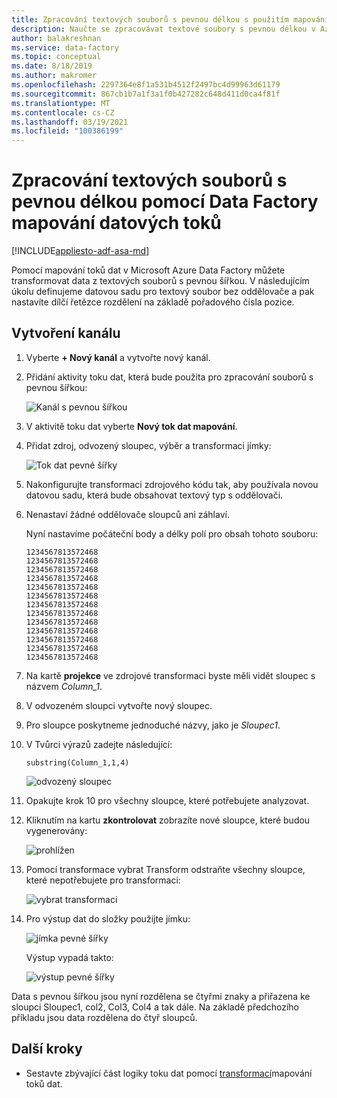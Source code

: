 ```yaml
---
title: Zpracování textových souborů s pevnou délkou s použitím mapování toků dat v Azure Data Factory
description: Naučte se zpracovávat textové soubory s pevnou délkou v Azure Data Factory pomocí mapování toků dat.
author: balakreshnan
ms.service: data-factory
ms.topic: conceptual
ms.date: 8/18/2019
ms.author: makromer
ms.openlocfilehash: 2297364e8f1a531b4512f2497bc4d99963d61179
ms.sourcegitcommit: 867cb1b7a1f3a1f0b427282c648d411d0ca4f81f
ms.translationtype: MT
ms.contentlocale: cs-CZ
ms.lasthandoff: 03/19/2021
ms.locfileid: "100386199"
---
```

# <a name="process-fixed-length-text-files-by-using-data-factory-mapping-data-flows"></a>Zpracování textových souborů s pevnou délkou pomocí Data Factory mapování datových toků

[!INCLUDE[appliesto-adf-asa-md](includes/appliesto-adf-asa-md.md)]

Pomocí mapování toků dat v Microsoft Azure Data Factory můžete transformovat data z textových souborů s pevnou šířkou. V následujícím úkolu definujeme datovou sadu pro textový soubor bez oddělovače a pak nastavíte dílčí řetězce rozdělení na základě pořadového čísla pozice.

## <a name="create-a-pipeline"></a>Vytvoření kanálu

1. Vyberte **+ Nový kanál** a vytvořte nový kanál.

2. Přidání aktivity toku dat, která bude použita pro zpracování souborů s pevnou šířkou:

    ![Kanál s pevnou šířkou](media/data-flow/fwpipe.png)

3. V aktivitě toku dat vyberte **Nový tok dat mapování**.

4. Přidat zdroj, odvozený sloupec, výběr a transformaci jímky:

    ![Tok dat pevné šířky](media/data-flow/fw2.png)

5. Nakonfigurujte transformaci zdrojového kódu tak, aby používala novou datovou sadu, která bude obsahovat textový typ s oddělovači.

6. Nenastaví žádné oddělovače sloupců ani záhlaví.

   Nyní nastavíme počáteční body a délky polí pro obsah tohoto souboru:

    ```
    1234567813572468
    1234567813572468
    1234567813572468
    1234567813572468
    1234567813572468
    1234567813572468
    1234567813572468
    1234567813572468
    1234567813572468
    1234567813572468
    1234567813572468
    1234567813572468
    1234567813572468
    ```

7. Na kartě **projekce** ve zdrojové transformaci byste měli vidět sloupec s názvem *Column_1*.

8. V odvozeném sloupci vytvořte nový sloupec.

9. Pro sloupce poskytneme jednoduché názvy, jako je *Sloupec1*.

10. V Tvůrci výrazů zadejte následující:

    ```substring(Column_1,1,4)```

    ![odvozený sloupec](media/data-flow/fwderivedcol1.png)

11. Opakujte krok 10 pro všechny sloupce, které potřebujete analyzovat.

12. Kliknutím na kartu **zkontrolovat** zobrazíte nové sloupce, které budou vygenerovány:

    ![prohlížen](media/data-flow/fwinspect.png)

13. Pomocí transformace vybrat Transform odstraňte všechny sloupce, které nepotřebujete pro transformaci:

    ![vybrat transformaci](media/data-flow/fwselect.png)

14. Pro výstup dat do složky použijte jímku:

    ![jímka pevné šířky](media/data-flow/fwsink.png)

    Výstup vypadá takto:

    ![výstup pevné šířky](media/data-flow/fxdoutput.png)

  Data s pevnou šířkou jsou nyní rozdělena se čtyřmi znaky a přiřazena ke sloupci Sloupec1, col2, Col3, Col4 a tak dále. Na základě předchozího příkladu jsou data rozdělena do čtyř sloupců.

## <a name="next-steps"></a>Další kroky

* Sestavte zbývající část logiky toku dat pomocí [transformací](concepts-data-flow-overview.md)mapování toků dat.
